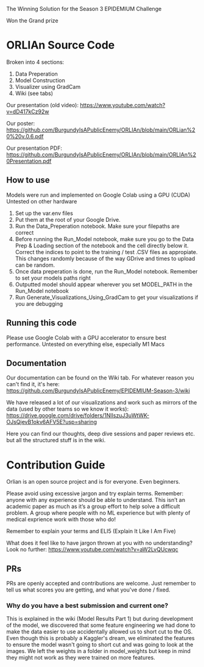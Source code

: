 The Winning Solution for the Season 3 EPIDEMIUM Challenge

Won the Grand prize

# ORLIAn Source Code
Broken into 4 sections: 
1) Data Preperation
2) Model Construction
3) Visualizer using GradCam
4) Wiki (see tabs)

Our presentation (old video): https://www.youtube.com/watch?v=dD417kCz92w

Our poster: https://github.com/BurgundyIsAPublicEnemy/ORLIAn/blob/main/ORLian%20%20v.0.6.pdf

Our presentation PDF: https://github.com/BurgundyIsAPublicEnemy/ORLIAn/blob/main/ORLIAn%20Presentation.pdf

## How to use 
Models were run and implemented on Google Colab using a GPU (CUDA)
Untested on other hardware

1. Set up the var.env files
2. Put them at the root of your Google Drive.
3. Run the Data_Preperation notebook. Make sure your filepaths are correct
4. Before running the Run_Model notebook, make sure you go to the Data Prep & Loading section of the notebook and the cell directly below it. Correct the indices to point to the training / test .CSV files as appropiate. This changes randomly because of the way GDrive and times to upload can be random.
5. Once data preperation is done, run the Run_Model notebook. Remember to set your models paths right
6. Outputted model should appear wherever you set MODEL_PATH in the Run_Model notebook
7. Run Generate_Visualizations_Using_GradCam to get your visualizations if you are debugging

## Running this code
Please use Google Colab with a GPU accelerator to ensure best performance. 
Untested on everything else, especially M1 Macs

## Documentation
Our documentation can be found on the Wiki tab. For whatever reason you can't find it, it's here: https://github.com/BurgundyIsAPublicEnemy/EPIDEMIUM-Season-3/wiki

We have released a lot of our visualizations and work such as mirrors of the data (used by other teams so we know it works): https://drive.google.com/drive/folders/1NlIszuJ3uWtWK-OJsQjevB1okv6AFV5E?usp=sharing

Here you can find our thoughts, deep dive sessions and paper reviews etc. but all the structured stuff is in the wiki.

# Contribution Guide 

Orlian is an open source project and is for everyone. Even beginners. 

Please avoid using excessive jargon and try explain terms. Remember: anyone with any experience should be able to understand.  This isn’t an academic paper as much as it’s a group effort to help solve a difficult problem. A group where people with no ML experience but with plenty of medical exprience work with those who do! 

Remember to explain your terms and ELI5 (Explain It Like I Am Five)

What does it feel like to have jargon thrown at you with no understanding? Look no further: https://www.youtube.com/watch?v=aW2LvQUcwqc

## PRs

PRs are openly accepted and contributions are welcome. Just remember to tell us what scores you are getting, and what you've done / fixed.

### Why do you have a best submission and current one? 
This is explained in the wiki (Model Results Part 1) but during development of the model, we discovered that some feature engineering we had done to make the data easier to use accidentally allowed us to short cut to the OS. Even though this is probably a Kaggler's dream, we eliminated the features to ensure the model wasn't going to short cut and was going to look at the images. We left the weights in a folder in model_weights but keep in mind they might not work as they were trained on more features.

